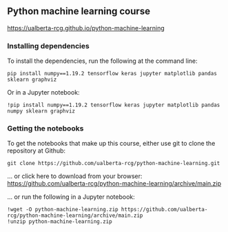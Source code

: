 ## Python machine learning course

<https://ualberta-rcg.github.io/python-machine-learning>

### Installing dependencies

To install the dependencies, run the following at the command line:

```
pip install numpy==1.19.2 tensorflow keras jupyter matplotlib pandas sklearn graphviz
```

Or in a Jupyter notebook:

```
!pip install numpy==1.19.2 tensorflow keras jupyter matplotlib pandas numpy sklearn graphviz
```

### Getting the notebooks

To get the notebooks that make up this course, either use git to clone the repository at Github:

```
git clone https://github.com/ualberta-rcg/python-machine-learning.git
```

... or click here to download from your browser: <https://github.com/ualberta-rcg/python-machine-learning/archive/main.zip>

... or run the following in a Jupyter notebook:

```
!wget -O python-machine-learning.zip https://github.com/ualberta-rcg/python-machine-learning/archive/main.zip
!unzip python-machine-learning.zip
```
